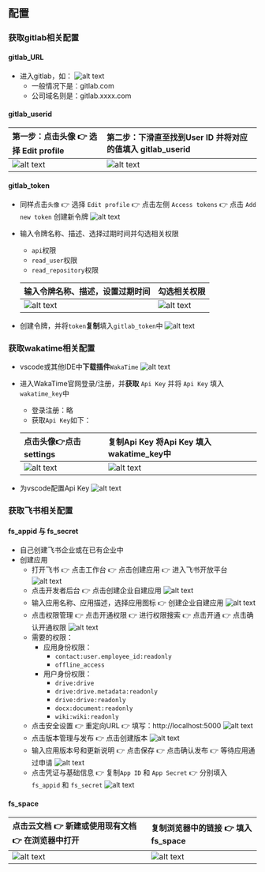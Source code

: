 ## 配置
### 获取gitlab相关配置
#### gitlab_URL
- 进入gitlab，如：
![alt text](image.png)
    - 一般情况下是：gitlab.com
    - 公司域名则是：gitlab.xxxx.com
#### gitlab_userid
|  第一步：点击头像 👉 选择 Edit profile  |第二步：下滑直至找到User ID 并将对应的值填入 gitlab_userid   |
| :- | :- | 
| ![alt text](image-1.png) |  ![alt text](image-2.png)  |


#### gitlab_token
- 同样点击`头像` 👉 选择 `Edit profile` 👉 点击左侧 `Access tokens` 👉 点击 `Add new token` 创建新令牌
![alt text](image-3.png)
- 输入令牌名称、描述、选择过期时间并勾选相关权限
    - `api`权限
    - `read_user`权限
    - `read_repository`权限

    |  输入令牌名称、描述，设置过期时间 |勾选相关权限  |
    | :- | :- | 
    | ![alt text](image-4.png) |  ![alt text](image-5.png)  |

- 创建令牌，并将`token`**复制**填入`gitlab_token`中
![alt text](image-6.png)

### 获取wakatime相关配置
- vscode或其他IDE中**下载插件**`WakaTime`
![alt text](image-7.png)

- 进入WakaTime官网登录/注册，并**获取** `Api Key` 并将 `Api Key` 填入 `wakatime_key`中
    - 登录注册：略
    - 获取`Api Key`如下：

    |  点击头像👉点击settings |复制Api Key 将Api Key 填入 wakatime_key中 |
    | :- | :- | 
    | ![alt text](image-8.png) | ![alt text](image-9.png)   |

- 为vscode配置Api Key
![alt text](image-10.png)

### 获取飞书相关配置
#### fs_appid 与 fs_secret
- 自己创建飞书企业或在已有企业中
- 创建应用
    - 打开飞书 👉 点击工作台 👉 点击创建应用 👉 进入飞书开放平台
![alt text](image-11.png)
    - 点击开发者后台 👉 点击创建企业自建应用
![alt text](image-12.png)
    - 输入应用名称、应用描述，选择应用图标 👉 创建企业自建应用
![alt text](image-13.png)
    - 点击权限管理 👉 点击开通权限 👉 进行权限搜索 👉 点击开通 👉 点击确认开通权限
![alt text](image-14.png)
    - 需要的权限：
        - 应用身份权限：
            - `contact:user.employee_id:readonly` 
            - `offline_access`
        - 用户身份权限：
            - `drive:drive` 
            - `drive:drive.metadata:readonly`
            - `drive:drive:readonly`
            - `docx:document:readonly`
            - `wiki:wiki:readonly`
    - 点击安全设置 👉 重定向URL 👉 填写：http://localhost:5000
    ![alt text](image-20.png)
    - 点击版本管理与发布 👉 点击创建版本
    ![alt text](image-15.png)
    - 输入应用版本号和更新说明 👉 点击保存 👉 点击确认发布 👉 等待应用通过申请
    ![alt text](image-16.png)
    - 点击凭证与基础信息 👉 复制`App ID` 和 `App Secret` 👉 分别填入 `fs_appid` 和 `fs_secret`
    ![alt text](image-17.png)
#### fs_space 

| 点击云文档 👉 新建或使用现有文档 👉 在浏览器中打开|复制浏览器中的链接 👉 填入 fs_space  |
| :- | :- | 
| ![alt text](image-18.png) | ![alt text](image-19.png)   |
